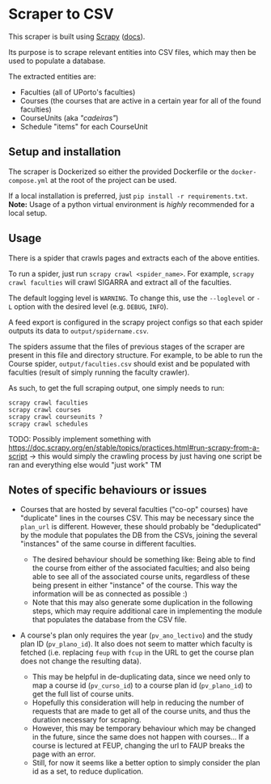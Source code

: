 # Scraper to CSV

This scraper is built using [Scrapy](https://scrapy.org/) ([docs](https://docs.scrapy.org/en/latest/intro/overview.html)).

Its purpose is to scrape relevant entities into CSV files, which may then be used to populate a database.

The extracted entities are:
* Faculties (all of UPorto's faculties)
* Courses (the courses that are active in a certain year for all of the found faculties)
* CourseUnits (aka _"cadeiras"_)
* Schedule "items" for each CourseUnit

## Setup and installation

The scraper is Dockerized so either the provided Dockerfile or the `docker-compose.yml` at the root of the project can be used.

If a local installation is preferred, just `pip install -r requirements.txt`.  
**Note:** Usage of a python virtual environment is _highly_ recommended for a local setup.

## Usage

There is a spider that crawls pages and extracts each of the above entities.

To run a spider, just run `scrapy crawl <spider_name>`. For example, `scrapy crawl faculties` will crawl SIGARRA and extract all of the faculties.

The default logging level is `WARNING`. To change this, use the `--loglevel` or `-L` option with the desired level (e.g. `DEBUG`, `INFO`).

A feed export is configured in the scrapy project configs so that each spider outputs its data to `output/spidername.csv`.

The spiders assume that the files of previous stages of the scraper are present in this file and directory structure. For example, to be able to run the Course spider, `output/faculties.csv` should exist and be populated with faculties (result of simply running the faculty crawler).

As such, to get the full scraping output, one simply needs to run:
```
scrapy crawl faculties
scrapy crawl courses
scrapy crawl courseunits ?
scrapy crawl schedules
```

TODO: Possibly implement something with https://doc.scrapy.org/en/stable/topics/practices.html#run-scrapy-from-a-script -> this would simply the crawling process by just having one script be ran and everything else would "just work" TM

## Notes of specific behaviours or issues

* Courses that are hosted by several faculties ("co-op" courses) have "duplicate" lines in the courses CSV. This may be necessary since the `plan_url` is different. However, these should probably be "deduplicated" by the module that populates the DB from the CSVs, joining the several "instances" of the same course in different faculties.
    * The desired behaviour should be something like: Being able to find the course from either of the associated faculties; and also being able to see all of the associated course units, regardless of these being present in either "instance" of the course. This way the information will be as connected as possible :)
    * Note that this may also generate some duplication in the following steps, which may require additional care in implementing the module that populates the database from the CSV file.

* A course's plan only requires the year (`pv_ano_lectivo`) and the study plan ID (`pv_plano_id`). It also does not seem to matter which faculty is fetched (i.e. replacing `feup` with `fcup` in the URL to get the course plan does not change the resulting data).
    * This may be helpful in de-duplicating data, since we need only to map a course id (`pv_curso_id`) to a course plan id (`pv_plano_id`) to get the full list of course units.
    * Hopefully this consideration will help in reducing the number of requests that are made to get all of the course units, and thus the duration necessary for scraping.
    * However, this may be temporary behaviour which may be changed in the future, since the same does not happen with courses... If a course is lectured at FEUP, changing the url to FAUP breaks the page with an error.
    * Still, for now it seems like a better option to simply consider the plan id as a set, to reduce duplication.
